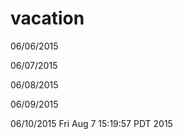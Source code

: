 # vacation
06/06/2015

06/07/2015

06/08/2015

06/09/2015

06/10/2015
Fri Aug  7 15:19:57 PDT 2015  
